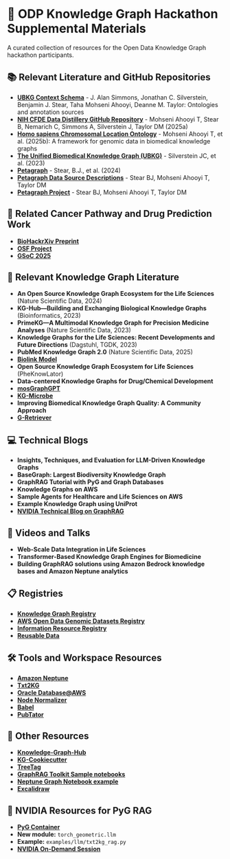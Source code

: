 # 🧬 ODP Knowledge Graph Hackathon Supplemental Materials

A curated collection of resources for the Open Data Knowledge Graph hackathon participants.

## 📚 Relevant Literature and GitHub Repositories

- **[UBKG Context Schema](https://ubkg.docs.xconsortia.org/contexts/)** - J. Alan Simmons, Jonathan C. Silverstein, Benjamin J. Stear, Taha Mohseni Ahooyi, Deanne M. Taylor: Ontologies and annotation sources
- **[NIH CFDE Data Distillery GitHub Repository](https://github.com/nih-cfde/data-distillery)** - Mohseni Ahooyi T, Stear B, Nemarich C, Simmons A, Silverstein J, Taylor DM (2025a)
- **[Homo sapiens Chromosomal Location Ontology](https://doi.org/10.1038/s41597-024-04358-x)** - Mohseni Ahooyi T, et al. (2025b): A framework for genomic data in biomedical knowledge graphs
- **[The Unified Biomedical Knowledge Graph (UBKG)](https://github.com/x-atlas-consortia/ubkg-etl)** - Silverstein JC, et al. (2023)
- **[Petagraph](https://doi.org/10.1038/s41597-024-04070-w)** - Stear, B.J., et al. (2024)
- **[Petagraph Data Source Descriptions](https://github.com/TaylorResearchLab/Petagraph/tree/main/Scientific_Data_2024)** - Stear BJ, Mohseni Ahooyi T, Taylor DM
- **[Petagraph Project](https://github.com/TaylorResearchLab/Petagraph)** - Stear BJ, Mohseni Ahooyi T, Taylor DM

## 🎯 Related Cancer Pathway and Drug Prediction Work

- **[BioHackrXiv Preprint](https://osf.io/preprints/biohackrxiv/c5wtr_v1)**
- **[OSF Project](https://osf.io/vtq5f/download)**
- **[GSoC 2025](https://github.com/SuhasiniLulla/GSoC_2025)**

## 📖 Relevant Knowledge Graph Literature

- **An Open Source Knowledge Graph Ecosystem for the Life Sciences** (Nature Scientific Data, 2024)
- **KG-Hub—Building and Exchanging Biological Knowledge Graphs** (Bioinformatics, 2023)
- **PrimeKG—A Multimodal Knowledge Graph for Precision Medicine Analyses** (Nature Scientific Data, 2023)
- **Knowledge Graphs for the Life Sciences: Recent Developments and Future Directions** (Dagstuhl, TGDK, 2023)
- **PubMed Knowledge Graph 2.0** (Nature Scientific Data, 2025)
- **[Biolink Model](https://biolink.github.io/biolink-model/)**
- **Open Source Knowledge Graph Ecosystem for Life Sciences** (PheKnowLator)
- **Data-centered Knowledge Graphs for Drug/Chemical Development**
- **[mosGraphGPT](https://github.com/FuhaiLiAiLab/mosGraphGPT)**
- **[KG-Microbe](https://github.com/Knowledge-Graph-Hub/kg-microbe)**
- **Improving Biomedical Knowledge Graph Quality: A Community Approach**
- **[G-Retriever](https://arxiv.org/pdf/2402.07630)**

## 💻 Technical Blogs

- **Insights, Techniques, and Evaluation for LLM-Driven Knowledge Graphs**
- **BaseGraph: Largest Biodiversity Knowledge Graph**
- **GraphRAG Tutorial with PyG and Graph Databases**
- **Knowledge Graphs on AWS**
- **Sample Agents for Healthcare and Life Sciences on AWS**
- **Example Knowledge Graph using UniProt**
- **[NVIDIA Technical Blog on GraphRAG](https://developer.nvidia.com/blog/boosting-qa-accuracy-with-graphrag-using-pyg-and-graph-databases/)**

## 🎥 Videos and Talks

- **Web-Scale Data Integration in Life Sciences**
- **Transformer-Based Knowledge Graph Engines for Biomedicine**
- **Building GraphRAG solutions using Amazon Bedrock knowledge bases and Amazon Neptune analytics**

## 📋 Registries

- **[Knowledge Graph Registry](https://kghub.org/kg-registry/)**
- **[AWS Open Data Genomic Datasets Registry](https://registry.opendata.aws/tag/genomic/)**
- **[Information Resource Registry](https://github.com/biolink/information-resource-registry)**
- **[Reusable Data](https://reusabledata.org/)**

## 🛠️ Tools and Workspace Resources

- **[Amazon Neptune](https://aws.amazon.com/neptune/)**
- **[Txt2KG](https://github.com/d1egoprog/Text2KG)**
- **[Oracle Database@AWS](https://aws.amazon.com/marketplace/pp/prodview-qks5dl3hr7nfw)**
- **[Node Normalizer](https://nodenormalization-sri.renci.org/)**
- **[Babel](https://github.com/NCATSTranslator/Babel)**
- **[PubTator](https://www.ncbi.nlm.nih.gov/research/pubtator3/)**

## 🔗 Other Resources

- **[Knowledge-Graph-Hub](https://github.com/Knowledge-Graph-Hub)**
- **[KG-Cookiecutter](https://github.com/Knowledge-Graph-Hub/kg-cookiecutter)**
- **[TreeTag](https://github.com/valleyofdawn/TreeTag)**
- **[GraphRAG Toolkit Sample notebooks](https://github.com/aws-samples/amazon-neptune-generative-ai-samples/blob/main/solutions/graphrag-toolkit/notebooks/Getting%20Started%20Guide%20to%20GraphRAG%20using%20the%20GraphRAG%20Toolkit.ipynb)**
- **[Neptune Graph Notebook example](https://docs.aws.amazon.com/neptune/latest/userguide/graph-notebooks.html)**
- **[Excalidraw](https://excalidraw.com/)**

## 🚀 NVIDIA Resources for PyG RAG

- **[PyG Container](https://catalog.ngc.nvidia.com/orgs/nvidia/containers/pyg/tags?version=25.09-py3)**
- **New module:** `torch_geometric.llm`
- **Example:** `examples/llm/txt2kg_rag.py`
- **[NVIDIA On-Demand Session](https://www.nvidia.com/en-us/on-demand/session/other25-nv-0003/)**
